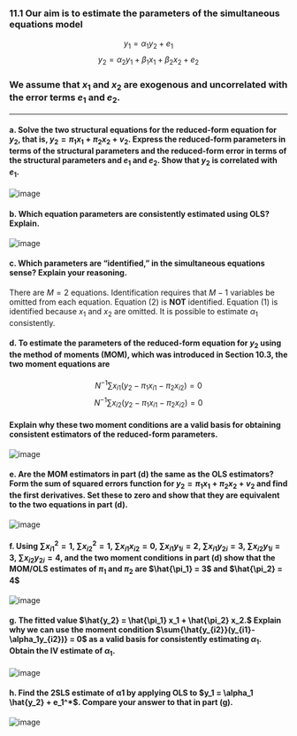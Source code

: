 ### 11.1 Our aim is to estimate the parameters of the simultaneous equations model
$$
y_1 = \alpha_1 y_2 + e_1
$$
$$
y_2 = \alpha_2 y_1 + \beta_1 x_1 + \beta_2 x_2 + e_2
$$
### We assume that $x_1$ and $x_2$ are exogenous and uncorrelated with the error terms $e_1$ and $e_2$.

---

#### a. Solve the two structural equations for the reduced-form equation for $y_2$, that is, $y_2 = \pi_1 x_1 + \pi_2 x_2 + v_2.$ Express the reduced-form parameters in terms of the structural parameters and the reduced-form error in terms of the **structural parameters** and $e_1$ and $e_2$. Show that $y_2$ is correlated with $e_1$.

![image](https://github.com/user-attachments/assets/b8de3397-feb6-4ae9-a554-94926e12471c)

#### b. Which equation parameters are consistently estimated using OLS? Explain.

![image](https://github.com/user-attachments/assets/be6e88dc-b3a0-470a-b179-d9f3af05da46)

#### c. Which parameters are “identified,” in the simultaneous equations sense? Explain your reasoning.

There are $M=2$ equations. Identification requires that $M-1$ variables be omitted from each equation. Equation (2) is **NOT** identified. Equation (1) is identified because $x_1$ and $x_2$ are omitted. It is possible to estimate $\alpha_1$ consistently. 
 
#### d. To estimate the parameters of the reduced-form equation for $y_2$ using the method of moments (MOM), which was introduced in Section 10.3, the two moment equations are
$$
N^{−1}\sum{x_{i1}(y_2 − \pi_1 x_{i1} − \pi_2 x_{i2})} = 0
$$
$$
N^{−1}\sum{x_{i2}(y_2 − \pi_1 x_{i1} − \pi_2 x_{i2})} = 0
$$
####    Explain why these two moment conditions are a valid basis for obtaining consistent estimators of the reduced-form parameters.

![image](https://github.com/user-attachments/assets/962c06f7-76b3-470e-8529-372b1209aa5d)

#### e. Are the MOM estimators in part (d) the same as the OLS estimators? Form the sum of squared errors function for $y_2 = \pi_1 x_1 + \pi_2 x_2 + v_2$ and find the first derivatives. Set these to zero and show that they are equivalent to the two equations in part (d).

![image](https://github.com/user-attachments/assets/a315f2ff-a3cf-4549-b645-988773fc7865)

#### f. Using $\sum{x^2_{i1}} = 1$, $\sum{x^2_{i2}} = 1$,  $\sum{x_{i1}{x_{i2}}} = 0$, $\sum{x_{i1}{y_{1i}}} = 2$, $\sum{x_{i1}{y_{2i}}} = 3$, $\sum{x_{i2}{y_{1i}}} =3$, $\sum{x_{i2}{y_{2i}}} = 4$, and the two moment conditions in part (d) show that the MOM/OLS estimates of $\pi_1$ and $\pi_2$ are $\hat{\pi_1} = 3$ and $\hat{\pi_2} = 4$

![image](https://github.com/user-attachments/assets/62095683-c286-4a33-8e28-32250d42ff8a)

#### g. The fitted value $\hat{y_2} = \hat{\pi_1} x_1 + \hat{\pi_2} x_2.$ Explain why we can use the moment condition $\sum{\hat{y_{i2}}(y_{i1}-\alpha_1y_{i2})} = 0$ as a valid basis for consistently estimating $\alpha_1$. Obtain the IV estimate of $\alpha_1$.

![image](https://github.com/user-attachments/assets/f15dc205-aab6-44ab-b59c-dd7fc5fde9c1)

#### h. Find the 2SLS estimate of α1 by applying OLS to $y_1 = \alpha_1 \hat{y_2} + e_1^*$. Compare your answer to that in part (g).

![image](https://github.com/user-attachments/assets/f4e571a2-5597-4493-b877-6f29b682daaf)

